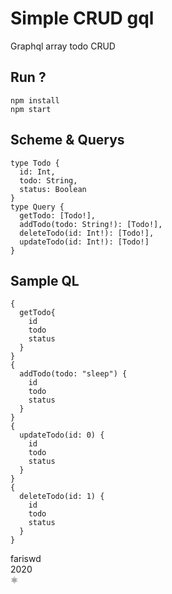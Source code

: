 # Simple CRUD gql
Graphql array todo CRUD

## Run ?
```
npm install
npm start
```

## Scheme & Querys
```
type Todo {
  id: Int,
  todo: String,
  status: Boolean
}
type Query {
  getTodo: [Todo!],
  addTodo(todo: String!): [Todo!],
  deleteTodo(id: Int!): [Todo!],
  updateTodo(id: Int!): [Todo!]
}
```

## Sample QL
```
{
  getTodo{
  	id
    todo
    status
  }
}
{
  addTodo(todo: "sleep") {
    id
    todo
    status
  }
}
{
  updateTodo(id: 0) {
    id
    todo
    status
  }
}
{
  deleteTodo(id: 1) {
    id
    todo
    status
  }
}

```


fariswd  
2020  
⚛️  
